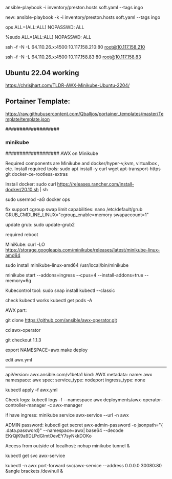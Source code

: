 ansible-playbook -i inventory/preston.hosts soft.yaml --tags ingo 

new: ansible-playbook -k -i inventory/preston.hosts soft.yaml --tags ingo 

ops     ALL=(ALL:ALL) NOPASSWD: ALL

%sudo     ALL=(ALL:ALL) NOPASSWD: ALL


ssh -f -N -L 64.110.26.x:4500:10.117.158.210:80 root@10.117.158.210

ssh -f -N -L 64.110.26.x:4500:10.117.158.83:80 root@10.117.158.83

Ubuntu 22.04 working
--------------------
https://chrisjhart.com/TLDR-AWX-Minikube-Ubuntu-2204/

Portainer Template:
-------------------
https://raw.githubusercontent.com/Qballjos/portainer_templates/master/Template/template.json

###################
### minikube ###
###################
AWX on Minikube 

Required components are Minikube and docker/hyper-v,kvm, virtualbox , etc. 
Install required tools: 
sudo apt install -y curl wget apt-transport-https git docker-ce-rootless-extras

Install docker:
sudo curl https://releases.rancher.com/install-docker/20.10.sh | sh

sudo usermod -aG docker ops


fix support cgroup swap limit capabilities:
nano /etc/default/grub
GRUB_CMDLINE_LINUX="cgroup_enable=memory swapaccount=1"

update grub:
sudo update-grub2

required reboot

MiniKube:
curl -LO https://storage.googleapis.com/minikube/releases/latest/minikube-linux-amd64

sudo install minikube-linux-amd64 /usr/local/bin/minikube

minikube start --addons=ingress --cpus=4 --install-addons=true --memory=6g

Kubecontrol tool:
sudo snap install kubectl --classic

check kubectl works
kubectl get pods -A

AWX part:

git clone https://github.com/ansible/awx-operator.git

cd awx-operator

git checkout 1.1.3 

export NAMESPACE=awx
make deploy

edit awx.yml

---
apiVersion: awx.ansible.com/v1beta1
kind: AWX
metadata:
  name: awx
  namespace: awx
spec:
  service_type: nodeport 
  ingress_type: none
  
kubectl apply -f awx.yml

Check logs:
kubectl logs -f --namespace awx deployments/awx-operator-controller-manager -c awx-manager

if have ingress:
minikube service awx-service --url -n awx


ADMIN password:
kubectl get secret awx-admin-password -o jsonpath="{ .data.password}" --namespace=awx| base64 --decode
EKrQjK9a9DLPdGImtOevEY7syNkkDOKo

Access from outside of localhost:
nohup minikube tunnel &

kubectl get svc awx-service

kubectl -n awx port-forward svc/awx-service --address 0.0.0.0 30080:80 &angle brackets /dev/null &
